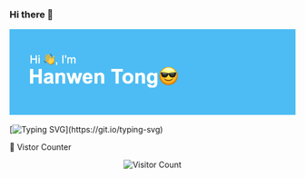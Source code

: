 ### Hi there 👋

<!--
**HavenTong/HavenTong** is a ✨ _special_ ✨ repository because its `README.md` (this file) appears on your GitHub profile.

Here are some ideas to get you started:

- 🔭 I’m currently working on ...
- 🌱 I’m currently learning ...
- 👯 I’m looking to collaborate on ...
- 🤔 I’m looking for help with ...
- 💬 Ask me about ...
- 📫 How to reach me: ...
- 😄 Pronouns: ...
- ⚡ Fun fact: ...
-->

![](header.png)

[![Typing SVG](https://readme-typing-svg.herokuapp.com?font=Brush+Script+MT&size=40&duration=3500&multiline=true&width=600&height=100&lines=The+essential+thing+in+life;+is+not+conquering+but+fighting+well.)](https://git.io/typing-svg)

🤔 Vistor Counter

<div align="center"><img src="https://profile-counter.glitch.me/HavenTong/count.svg" alt="Visitor Count" style="zoom:100%;" /></div>